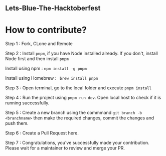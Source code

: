 ## Lets-Blue-The-Hacktoberfest

# How to contribute?

Step 1 : Fork, CLone and Remote 

Step 2 : Install ```pnpm```, if you have Node installed already. If you don't, install Node first and then install ```pnpm```

Install using npm :
```npm install -g pnpm```

Install using Homebrew :
``` brew install pnpm```

Step 3 : Open terminal, go to the local folder and execute 
```pnpm install```

Step 4 : Run the project using ```pnpm run dev```. Open local host to check if it is running successfully.

Step 5 : Create a new branch using the commmand 
``` git branch -b <branchname> ``` then make the required changes, commit the changes and push them.

Step 6 : Create a Pull Request here.

Step 7 : Congratulations, you've successfully made your contribution. Please wait for a maintainer to review and merge your PR.
